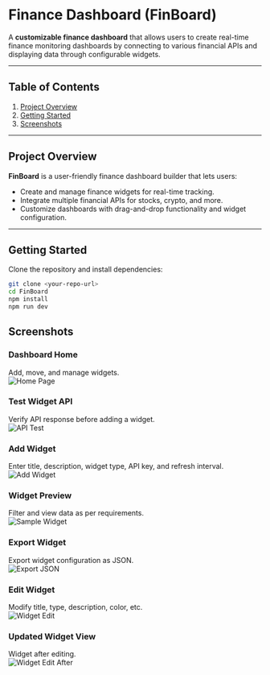 # Finance Dashboard (FinBoard)

A **customizable finance dashboard** that allows users to create real-time finance monitoring dashboards by connecting to various financial APIs and displaying data through configurable widgets.

---

## Table of Contents
1. [Project Overview](#project-overview)  
2. [Getting Started](#getting-started)  
3. [Screenshots](#screenshots)  

---

## Project Overview
**FinBoard** is a user-friendly finance dashboard builder that lets users:  
- Create and manage finance widgets for real-time tracking.  
- Integrate multiple financial APIs for stocks, crypto, and more.  
- Customize dashboards with drag-and-drop functionality and widget configuration.

---

## Getting Started
Clone the repository and install dependencies:

```bash
git clone <your-repo-url>
cd FinBoard
npm install
npm run dev
 ```

## Screenshots

### Dashboard Home
Add, move, and manage widgets.  
![Home Page](https://github.com/user-attachments/assets/49760638-59cf-4972-9d45-6643ee166626)

### Test Widget API
Verify API response before adding a widget.  
![API Test](https://github.com/user-attachments/assets/bc9837af-aebf-4cd0-9e8c-e3b0f7cb7d43)

### Add Widget
Enter title, description, widget type, API key, and refresh interval.  
![Add Widget](https://github.com/user-attachments/assets/8c446030-bd41-4000-aa7b-3f2f6ee3932b)

### Widget Preview
Filter and view data as per requirements.  
![Sample Widget](https://github.com/user-attachments/assets/1f83b1fd-2af3-4caa-b02b-878a9146afb1)

### Export Widget
Export widget configuration as JSON.  
![Export JSON](https://github.com/user-attachments/assets/b8a79ac4-a1f2-46a9-90ec-97f4ead1298e)

### Edit Widget
Modify title, type, description, color, etc.  
![Widget Edit](https://github.com/user-attachments/assets/78cc74db-ea9b-464d-b5f8-0a1a4d3b9ae3)

### Updated Widget View
Widget after editing.  
![Widget Edit After](https://github.com/user-attachments/assets/56e08f33-1de2-4af1-8210-989e6b12dc17)

